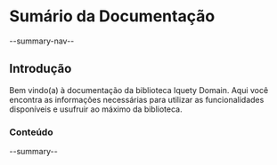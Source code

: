 # Sumário da Documentação

--summary-nav--

## Introdução

Bem vindo(a) à documentação da biblioteca Iquety Domain. Aqui você encontra as informações necessárias para utilizar as funcionalidades disponíveis e usufruir ao máximo da biblioteca.

### Conteúdo

--summary--
